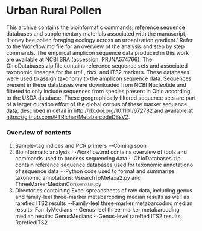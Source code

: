 # Urban Rural Pollen

This archive contains the bioinformatic commands, reference sequence databases and supplementary materials associated with the manuscript, 'Honey bee pollen foraging ecology across an urbanization gradient.' Refer to the Workflow.md file for an overview of the analysis and step by step commands. The empirical amplicon sequence data produced in this work are available at NCBI SRA (accession: PRJNA574766). The OhioDatabases.zip file contains reference sequence sets and associated taxonomic lineages for the _trnL_, _rbcL_ and ITS2 markers. These databases were used to assign taxonomy to the amplicon sequence data. Sequences present in these databases were downloaded from NCBI Nucleotide and filtered to only include sequences from species present in Ohio according to the USDA database. These geographically filtered sequence sets are part of a larger curation effort of the global corpus of these marker sequence data, described in detail in http://dx.doi.org/10.1101/672782 and available at https://github.com/RTRichar/MetabarcodeDBsV2. 

### Overview of contents
1. Sample-tag indices and PCR primers
⋅⋅⋅Coming soon
2. Bioinformatic analysis
⋅⋅⋅Workflow.md contains overview of tools and commands used to process sequencing data
⋅⋅⋅OhioDatabases.zip contain reference sequence databases used for taxonomic annotationo of sequence data
⋅⋅⋅Python code used to format and summarize taxonomic annotations: VsearchToMetaxa2.py and ThreeMarkerMedianConsensus.py
3. Directories containing Excel spreadsheets of raw data, including genus and family-leel three-marker metabarcoding median results as well as rarefied ITS2 results
⋅⋅⋅Family-leel three-marker metabarcoding median results: FamilyMedians
⋅⋅⋅Genus-leel three-marker metabarcoding median results: GenusMedians
⋅⋅⋅Genus-level rarefied ITS2 results: RarefiedITS2
